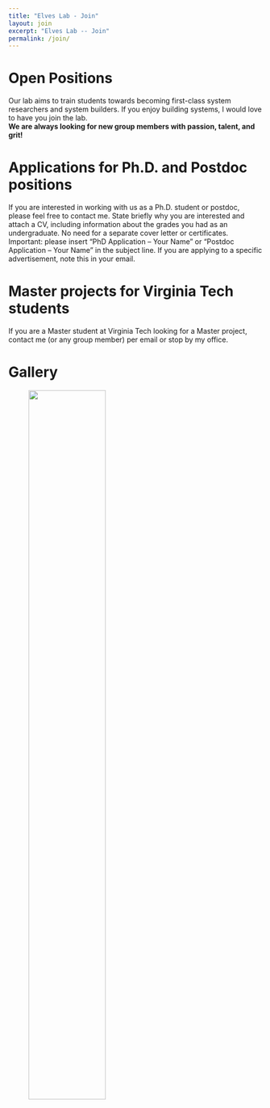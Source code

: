 ```yaml
---
title: "Elves Lab - Join"
layout: join
excerpt: "Elves Lab -- Join"
permalink: /join/
---
```


# Open Positions

Our lab aims to train students towards becoming first-class system researchers and system builders. If you enjoy building systems, I would love to have you join the lab. <br />
**We are always looking for new group members with passion, talent, and grit!**

# Applications for Ph.D. and Postdoc positions

If you are interested in working with us as a Ph.D. student or postdoc, please feel free to contact me. State briefly why you are interested and attach a CV, including information about the grades you had as an undergraduate. No need for a separate cover letter or certificates. Important: please insert “PhD Application – Your Name” or “Postdoc Application – Your Name” in the subject line. If you are applying to a specific advertisement, note this in your email.

# Master projects for Virginia Tech students

If you are a Master student at Virginia Tech looking for a Master project, contact me (or any group member) per email or stop by my office.

# Gallery

<figure>
<img src="{{ site.url }}{{ site.baseurl }}/images/picpic/WebpageLeiden_red.jpg" width="60%" >
</figure>

